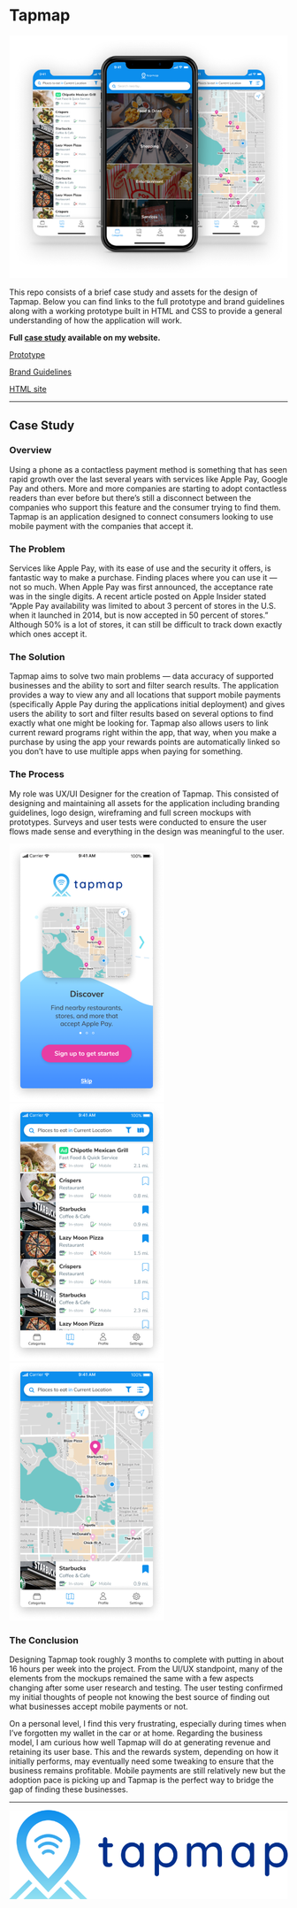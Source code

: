 # Tapmap

![Tapmap mockup](/assets/images/tapmap-showcase.png)

This repo consists of a brief case study and assets for the design of Tapmap. Below you can find links to the full prototype and brand guidelines along with a working prototype built in HTML and CSS to provide a general understanding of how the application will work.

**Full [case study](https://rwinterstein.com/tapmap.html) available on my website.**

[Prototype](https://www.figma.com/file/adF87KZHPsCzJuXQaz2r76ZT/Tapmap-Mockups?node-id=0%3A1)

[Brand Guidelines](https://www.figma.com/file/OlbEh1haeOpnMlEXRQlMNetK/Tapmap-Brand-Guidelines?node-id=10%3A2)

[HTML site](https://rrwinterstein.github.io/tapmap/)

---

## Case Study

### Overview

Using a phone as a contactless payment method is something that has seen rapid growth over the last several years with services like Apple Pay, Google Pay and others. More and more companies are starting to adopt contactless readers than ever before but there’s still a disconnect between the companies who support this feature and the consumer trying to find them. Tapmap is an application designed to connect consumers looking to use mobile payment with the companies that accept it.

### The Problem

Services like Apple Pay, with its ease of use and the security it offers, is fantastic way to make a purchase. Finding places where you can use it — not so much. When Apple Pay was first announced, the acceptance rate was in the single digits. A recent article posted on Apple Insider stated “Apple Pay availability was limited to about 3 percent of stores in the U.S. when it launched in 2014, but is now accepted in 50 percent of stores.” Although 50% is a lot of stores, it can still be difficult to track down exactly which ones accept it.

### The Solution

Tapmap aims to solve two main problems — data accuracy of supported businesses and the ability to sort and filter search results. The application provides a way to view any and all locations that support mobile payments (specifically Apple Pay during the applications initial deployment) and gives users the ability to sort and filter results based on several options to find exactly what one might be looking for. Tapmap also allows users to link current reward programs right within the app, that way, when you make a purchase by using the app your rewards points are automatically linked so you don’t have to use multiple apps when paying for something.

### The Process

My role was UX/UI Designer for the creation of Tapmap. This consisted of designing and maintaining all assets for the application including branding guidelines, logo design, wireframing and full screen mockups with prototypes. Surveys and user tests were conducted to ensure the user flows made sense and everything in the design was meaningful to the user.

![Onboarding](/assets/images/onboarding.png)
![List](/assets/images/list.png)
![Map](/assets/images/map.png)

### The Conclusion

Designing Tapmap took roughly 3 months to complete with putting in about 16 hours per week into the project. From the UI/UX standpoint, many of the elements from the mockups remained the same with a few aspects changing after some user research and testing. The user testing confirmed my initial thoughts of people not knowing the best source of finding out what businesses accept mobile payments or not.

On a personal level, I find this very frustrating, especially during times when I’ve forgotten my wallet in the car or at home. Regarding the business model, I am curious how well Tapmap will do at generating revenue and retaining its user base. This and the rewards system, depending on how it initially performs, may eventually need some tweaking to ensure that the business remains profitable. Mobile payments are still relatively new but the adoption pace is picking up and Tapmap is the perfect way to bridge the gap of finding these businesses.

---

![Tapmap](/assets/images/logo.svg)